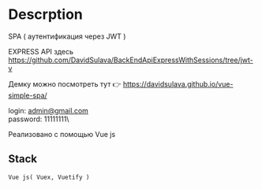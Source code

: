 # Descrption
SPA ( аутентификация через JWT )

EXPRESS API здесь  https://github.com/DavidSulava/BackEndApiExpressWithSessions/tree/jwt-v

Демку можно посмотреть тут 👉 https://davidsulava.github.io/vue-simple-spa/

login: admin@gmail.com\
password: 11111111\

Реализовано с помощью Vue js

## Stack
```
Vue js( Vuex, Vuetify )

```
